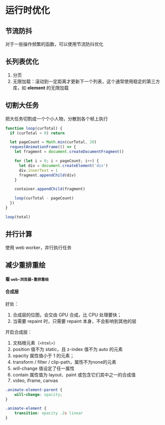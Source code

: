# 运行时优化

## 节流防抖

对于一些操作频繁的函数，可以使用节流防抖优化

## 长列表优化

1. 分页
2. 无限加载：滚动到一定距离才更新下一个列表，这个通常使用稳定的第三方库，如 **element** 的无限加载

## 切割大任务

把大任务切割成一个个小人物，分散到各个帧上执行

```js
function loop(curTotal) {
  if (curTotal < 0) return

  let pageCount = Math.min(curTotal, 20)
  requestAnimationFrame(() => {
    let fragment = document.createDocumentFragment()

    for (let i = 0; i < pageCount; i++) {
      let div = document.createElement('div')
      div.innerText = 1
      fragment.appendChild(div)
    }

    container.appendChild(fragment)

    loop(curTotal - pageCount)
  })
}

loop(total)
```

## 并行计算

使用 web worker，并行执行任务

## 减少重排重绘

#### 看 `web-浏览器-重排重绘`

#### 合成层

好处：

1. 合成层的位图，会交由 GPU 合成，比 CPU 处理要快；
2. 当需要 repaint 时，只需要 repaint 本身，不会影响到其他的层

开启合成层：

1. 文档根元素（`<html>`）
2. position 值不为 static，且 z-index 值不为 auto 的元素
3. opacity 属性值小于 1 的元素； 
4. transform / filter / clip-path，属性不为none的元素
5. will-change 值设定了任一属性
6. contain 属性值为 layout、paint 或包含它们其中之一的合成值
7. video, iframe, canvas

```css
.animate-element-parent {
    will-change: opacity;
}

.animate-element {
    transition: opacity .2s linear
}
```

